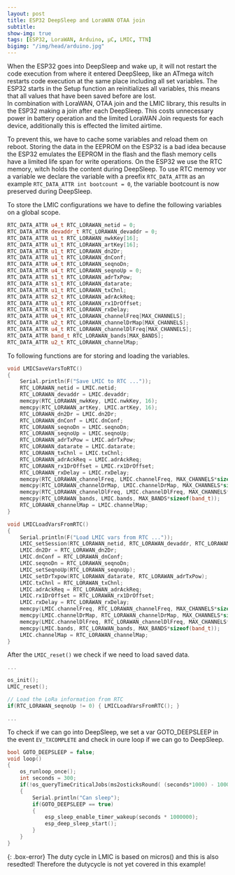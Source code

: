 ```yaml
---
layout: post
title: ESP32 DeepSleep and LoraWAN OTAA join
subtitle: 
show-img: true
tags: [ESP32, LoraWAN, Arduino, µC, LMIC, TTN]
bigimg: "/img/head/arduino.jpg"
---
```


When the ESP32 goes into DeepSleep and wake up, it will not restart the code execution from where it entered DeepSleep, 
like an ATmega witch restarts code execution at the same place including all set variables. 
The ESP32 starts in the Setup function an reinitializes all variables, this means that all values that have been saved before are lost.  
In combination with LoraWAN, OTAA join and the LMIC library, this results in the ESP32 making a join after each DeepSleep. 
This costs unnecessary power in battery operation and the limited LoraWAN Join requests for each device, additionally this is effected the limited airtime.

To prevent this, we have to cache some variables and reload them on reboot. 
Storing the data in the EEPROM on the ESP32 is a bad idea because the ESP32 emulates the EEPROM in the flash and the flash memory cells have a limited life span for write operations. 
On the ESP32 we use the RTC memory, witch holds the content during DeepSleep. 
To use RTC memoy vor a variable we declare the variable with a preefix `RTC_DATA_ATTR` as an example `RTC_DATA_ATTR int bootcount = 0`, the variable bootcount is now preserved during DeepSleep.


To store the LMIC configurations we have to define the following variables on a global scope. 

```c++
RTC_DATA_ATTR u4_t RTC_LORAWAN_netid = 0;
RTC_DATA_ATTR devaddr_t RTC_LORAWAN_devaddr = 0;
RTC_DATA_ATTR u1_t RTC_LORAWAN_nwkKey[16];
RTC_DATA_ATTR u1_t RTC_LORAWAN_artKey[16];
RTC_DATA_ATTR u1_t RTC_LORAWAN_dn2Dr;
RTC_DATA_ATTR u1_t RTC_LORAWAN_dnConf;
RTC_DATA_ATTR u4_t RTC_LORAWAN_seqnoDn;
RTC_DATA_ATTR u4_t RTC_LORAWAN_seqnoUp = 0;
RTC_DATA_ATTR s1_t RTC_LORAWAN_adrTxPow;
RTC_DATA_ATTR s1_t RTC_LORAWAN_datarate;
RTC_DATA_ATTR u1_t RTC_LORAWAN_txChnl;
RTC_DATA_ATTR s2_t RTC_LORAWAN_adrAckReq;
RTC_DATA_ATTR u1_t RTC_LORAWAN_rx1DrOffset;
RTC_DATA_ATTR u1_t RTC_LORAWAN_rxDelay;
RTC_DATA_ATTR u4_t RTC_LORAWAN_channelFreq[MAX_CHANNELS];
RTC_DATA_ATTR u2_t RTC_LORAWAN_channelDrMap[MAX_CHANNELS];
RTC_DATA_ATTR u4_t RTC_LORAWAN_channelDlFreq[MAX_CHANNELS];
RTC_DATA_ATTR band_t RTC_LORAWAN_bands[MAX_BANDS];
RTC_DATA_ATTR u2_t RTC_LORAWAN_channelMap;
```

To following functions are for storing and loading the variables. 

```c++
void LMICSaveVarsToRTC()
{
    Serial.println(F("Save LMIC to RTC ..."));
    RTC_LORAWAN_netid = LMIC.netid;
    RTC_LORAWAN_devaddr = LMIC.devaddr;
    memcpy(RTC_LORAWAN_nwkKey, LMIC.nwkKey, 16);
    memcpy(RTC_LORAWAN_artKey, LMIC.artKey, 16);
    RTC_LORAWAN_dn2Dr = LMIC.dn2Dr;
    RTC_LORAWAN_dnConf = LMIC.dnConf;
    RTC_LORAWAN_seqnoDn = LMIC.seqnoDn;
    RTC_LORAWAN_seqnoUp = LMIC.seqnoUp;
    RTC_LORAWAN_adrTxPow = LMIC.adrTxPow;
    RTC_LORAWAN_datarate = LMIC.datarate;
    RTC_LORAWAN_txChnl = LMIC.txChnl;    
    RTC_LORAWAN_adrAckReq = LMIC.adrAckReq;
    RTC_LORAWAN_rx1DrOffset = LMIC.rx1DrOffset;
    RTC_LORAWAN_rxDelay = LMIC.rxDelay;
    memcpy(RTC_LORAWAN_channelFreq, LMIC.channelFreq, MAX_CHANNELS*sizeof(u4_t));
    memcpy(RTC_LORAWAN_channelDrMap, LMIC.channelDrMap, MAX_CHANNELS*sizeof(u2_t));
    memcpy(RTC_LORAWAN_channelDlFreq, LMIC.channelDlFreq, MAX_CHANNELS*sizeof(u4_t));
    memcpy(RTC_LORAWAN_bands, LMIC.bands, MAX_BANDS*sizeof(band_t));
    RTC_LORAWAN_channelMap = LMIC.channelMap;
}

void LMICLoadVarsFromRTC()
{
    Serial.println(F("Load LMIC vars from RTC ..."));
    LMIC_setSession(RTC_LORAWAN_netid, RTC_LORAWAN_devaddr, RTC_LORAWAN_nwkKey, RTC_LORAWAN_artKey);
    LMIC.dn2Dr = RTC_LORAWAN_dn2Dr;
    LMIC.dnConf = RTC_LORAWAN_dnConf;
    LMIC.seqnoDn = RTC_LORAWAN_seqnoDn;
    LMIC_setSeqnoUp(RTC_LORAWAN_seqnoUp);
    LMIC_setDrTxpow(RTC_LORAWAN_datarate, RTC_LORAWAN_adrTxPow);
    LMIC.txChnl = RTC_LORAWAN_txChnl;
    LMIC.adrAckReq = RTC_LORAWAN_adrAckReq;
    LMIC.rx1DrOffset = RTC_LORAWAN_rx1DrOffset;
    LMIC.rxDelay = RTC_LORAWAN_rxDelay;
    memcpy(LMIC.channelFreq, RTC_LORAWAN_channelFreq, MAX_CHANNELS*sizeof(u4_t));
    memcpy(LMIC.channelDrMap, RTC_LORAWAN_channelDrMap, MAX_CHANNELS*sizeof(u2_t));
    memcpy(LMIC.channelDlFreq, RTC_LORAWAN_channelDlFreq, MAX_CHANNELS*sizeof(u4_t));
    memcpy(LMIC.bands, RTC_LORAWAN_bands, MAX_BANDS*sizeof(band_t));    
    LMIC.channelMap = RTC_LORAWAN_channelMap;
}
```

After the `LMIC_reset()` we check if we need to load saved data. 
```c++
...

os_init();
LMIC_reset();

// Load the LoRa information from RTC 
if(RTC_LORAWAN_seqnoUp != 0) { LMICLoadVarsFromRTC(); }

...
```

To check if we can go into DeepSleep, we set a var GOTO_DEEPSLEEP in the event `EV_TXCOMPLETE` 
and check in oure loop if we can go to DeepSleep.

```c++
bool GOTO_DEEPSLEEP = false;
void loop() 
{
    os_runloop_once();
    int seconds = 300;
    if(!os_queryTimeCriticalJobs(ms2osticksRound( (seconds*1000) - 1000 )))
    {
        Serial.println("Can sleep");
        if(GOTO_DEEPSLEEP == true)
        {
            esp_sleep_enable_timer_wakeup(seconds * 1000000);
            esp_deep_sleep_start();
        }
    }
}
```

{: .box-error}
The duty cycle in LMIC is based on micros() and this is also resedted! 
Therefore the dutycycle is not yet covered in this example! 